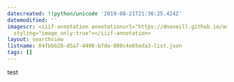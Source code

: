 ```yaml
---
datecreated: !!python/unicode '2019-08-21T21:36:25.424Z'
datemodified: ''
imagescr: <iiif-annotation annotationurl="https://dnoneill.github.io/annotate/annotations/lf9ggod35d0aoypxasdb.json"
  styling="image_only:true"></iiif-annotation>
layout: searchview
listname: 04fbbb28-d5a7-4408-b7da-800c4e65eda3-list.json
tags: []
---
```

test